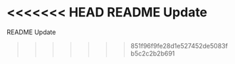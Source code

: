 <<<<<<< HEAD
README Update
=======
README Update

> > > > > > > 851f96f9fe28d1e527452de5083fb5c2c2b2b691
